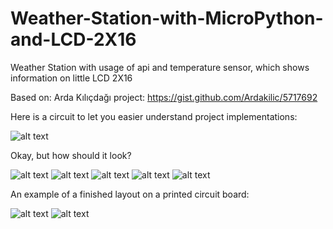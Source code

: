 # Weather-Station-with-MicroPython-and-LCD-2X16
Weather Station with usage of api and temperature sensor, which shows information on little LCD 2X16

Based on: Arda Kılıçdağı project: https://gist.github.com/Ardakilic/5717692


Here is a circuit to let you easier understand project implementations:

![alt text](https://raw.githubusercontent.com/ku6a-cj/Weather-Station-with-MicroPython-and-LCD-2X16/main/IMG_0221.jpg)

Okay, but how should it look?


![alt text](https://raw.githubusercontent.com/ku6a-cj/Weather-Station-with-MicroPython-and-LCD-2X16/main/photos/IMG_6479.jpg)
![alt text](https://raw.githubusercontent.com/ku6a-cj/Weather-Station-with-MicroPython-and-LCD-2X16/main/photos/IMG_6480.jpg)
![alt text](https://raw.githubusercontent.com/ku6a-cj/Weather-Station-with-MicroPython-and-LCD-2X16/main/photos/IMG_6481.jpg)
![alt text](https://raw.githubusercontent.com/ku6a-cj/Weather-Station-with-MicroPython-and-LCD-2X16/main/photos/IMG_6482.jpg)
![alt text](https://raw.githubusercontent.com/ku6a-cj/Weather-Station-with-MicroPython-and-LCD-2X16/main/photos/IMG_6483.jpg)


An example of a finished layout on a printed circuit board:

![alt text](https://raw.githubusercontent.com/ku6a-cj/Weather-Station-with-MicroPython-and-LCD-2X16/main/photos/IMG_6486.jpg)
![alt text](https://raw.githubusercontent.com/ku6a-cj/Weather-Station-with-MicroPython-and-LCD-2X16/main/photos/IMG_6487.jpg)
